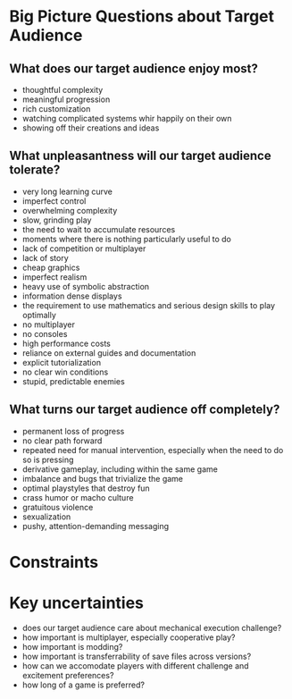 # Big Picture Questions about Target Audience

## What does our target audience enjoy most?
- thoughtful complexity
- meaningful progression
- rich customization
- watching complicated systems whir happily on their own
- showing off their creations and ideas

## What unpleasantness will our target audience tolerate?
- very long learning curve
- imperfect control
- overwhelming complexity
- slow, grinding play
- the need to wait to accumulate resources
- moments where there is nothing particularly useful to do
- lack of competition or multiplayer
- lack of story
- cheap graphics 
- imperfect realism
- heavy use of symbolic abstraction
- information dense displays
- the requirement to use mathematics and serious design skills to play optimally
- no multiplayer
- no consoles
- high performance costs
- reliance on external guides and documentation
- explicit tutorialization
- no clear win conditions
- stupid, predictable enemies

## What turns our target audience off completely?
- permanent loss of progress
- no clear path forward
- repeated need for manual intervention, especially when the need to do so is pressing
- derivative gameplay, including within the same game
- imbalance and bugs that trivialize the game
- optimal playstyles that destroy fun
- crass humor or macho culture
- gratuitous violence
- sexualization
- pushy, attention-demanding messaging

# Constraints

# Key uncertainties
- does our target audience care about mechanical execution challenge?
- how important is multiplayer, especially cooperative play?
- how important is modding?
- how important is transferrability of save files across versions?
- how can we accomodate players with different challenge and excitement preferences?
- how long of a game is preferred?